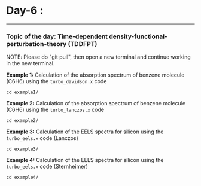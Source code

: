 # Day-6 :
---------

### Topic of the day: Time-dependent density-functional-perturbation-theory (TDDFPT)

NOTE: Please do "git pull", then open a new terminal and continue working in the new terminal.

**Example 1:** Calculation of the absorption spectrum of benzene molecule (C6H6) using the `turbo_davidson.x` code

    cd example1/

**Example 2:** Calculation of the absorption spectrum of benzene molecule (C6H6) using the `turbo_lanczos.x` code

    cd example2/

**Example 3:** Calculation of the EELS spectra for silicon using the `turbo_eels.x` code (Lanczos)

    cd example3/

**Example 4:** Calculation of the EELS spectra for silicon using the `turbo_eels.x` code (Sternheimer)

    cd example4/
